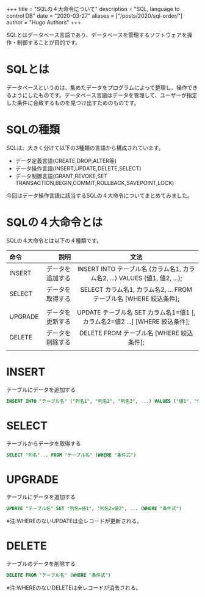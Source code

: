 +++
title = "SQLの４大命令について"
description = "SQL, language to control DB"
date = "2020-03-27"
aliases = ["/posts/2020/sql-order/"]
author = "Hugo Authors"
+++

SQLとはデータベース言語であり、データベースを管理するソフトウェアを操作・制御することが目的です。
<!--more-->
# SQLとは
データベースというのは、集めたデータをプログラムによって整理し、操作できるようにしたものです。データベース言語はデータを管理して、ユーザーが指定した条件に合致するものを見つけ出すためのものです。

# SQLの種類
SQLは、大きく分けて以下の3種類の言語から構成されています。

- データ定義言語(CREATE,DROP,ALTER等)
- データ操作言語(INSERT,UPDATE,DELETE,SELECT)
- データ制御言語(GRANT,REVOKE,SET TRANSACTION,BEGIN,COMMIT,ROLLBACK,SAVEPOINT,LOCK)

今回はデータ操作言語に該当するSQLの４大命令についてまとめてみました。

# SQLの４大命令とは

SQLの４大命令とは以下の４種類です。

| 命令       |      説明 |    文法    |
|:-----------------|------------------:|:------------------:|
| INSERT             |              データを追加する |        INSERT INTO テーブル名 (カラム名1, カラム名2, ...) VALUES (値1, 値2, ...);        |
| SELECT           |            データを取得する |       SELECT カラム名1, カラム名2, ... FROM テーブル名 [WHERE 絞込条件];
       |
| UPGRADE             |              データを更新する |        UPDATE テーブル名 SET カラム名1=値1 [, カラム名2=値2 ...] [WHERE 絞込条件];        |
| DELETE               |                データを削除する |         DELETE FROM テーブル名 [WHERE 絞込条件];
         |


# INSERT
テーブルにデータを追加する

```sql
INSERT INTO "テーブル名" ("列名1", "列名2", "列名3", ...) VALUES ("値1", "値2", )
```

# SELECT
テーブルからデータを取得する

```sql
SELECT "列名"... FROM "テーブル名" (WHERE "条件式")
```

# UPGRADE
テーブルにデータを追加する

```sql
UPDATE "テーブル名" SET "列名=値1", "列名2=値2", ... (WHERE "条件式")
```

※注:WHEREのないUPDATEは全レコードが更新される。

# DELETE
テーブルのデータを削除する

```sql
DELETE FROM "テーブル名" (WHERE "条件式")
```

※注:WHEREのないDELETEは全レコードが消去される。
